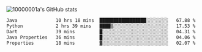 ![10000001a's GitHub stats](https://github-readme-stats.vercel.app/api?username=10000001a&show_icons=true&theme=onedark&count_private=true)

<!-- [![Top Langs](https://github-readme-stats.vercel.app/api/top-langs/?username=10000001a&layout=compact&theme=onedark&langs_count=5)](https://github.com/anuraghazra/github-readme-stats) -->
<!--
**10000001a/10000001a** is a ✨ _special_ ✨ repository because its `README.md` (this file) appears on your GitHub profile.

Here are some ideas to get you started:

- 🔭 I’m currently working on ...
- 🌱 I’m currently learning ...
- 👯 I’m looking to collaborate on ...
- 🤔 I’m looking for help with ...
- 💬 Ask me about ...
- 📫 How to reach me: ...
- 😄 Pronouns: ...
- ⚡ Fun fact: ...
-->

<!--START_SECTION:waka-->

```txt
Java              10 hrs 18 mins  █████████████████░░░░░░░░   67.88 %
Python            2 hrs 39 mins   ████▒░░░░░░░░░░░░░░░░░░░░   17.53 %
Dart              39 mins         █░░░░░░░░░░░░░░░░░░░░░░░░   04.31 %
Java Properties   36 mins         █░░░░░░░░░░░░░░░░░░░░░░░░   04.06 %
Properties        18 mins         ▓░░░░░░░░░░░░░░░░░░░░░░░░   02.07 %
```

<!--END_SECTION:waka-->

